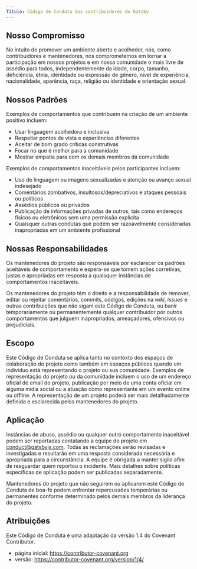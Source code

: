 ```yaml
---
Título: Código de Conduta dos contribuidores do Gatsby
---
```


## Nosso Compromisso

No intuito de promover um ambiente aberto e acolhedor, nós, como contribuidores e mantenedores, nos comprometemos em tornar a participação em nossos projetos e em nossa comunidade o mais livre de assédio para todos, independentemente da idade, corpo, tamanho, deficiência, etnia, identidade ou expressão de gênero, nível de experiência, nacionalidade, aparência, raça, religião ou identidade e orientação sexual.

## Nossos Padrões

Exemplos de comportamentos que contribuem na criação de um ambiente positivo incluem:

- Usar linguagem acolhedora e inclusiva
- Respeitar pontos de vista e experiências diferentes
- Aceitar de bom grado críticas construtivas
- Focar no que é melhor para a comunidade
- Mostrar empatia para com os demais membros da comunidade

Exemplos de comportamentos inaceitáveis pelos participantes incluem:

- Uso de linguagem ou imagens sexualizadas e atenção ou avanço sexual indesejado
- Comentários zombativos, insultosos/depreciativos e ataques pessoais ou políticos
- Assédios públicos ou privados
- Publicação de informações privadas de outros, tais como endereços físicos ou eletrônicos sem uma permissão explícita
- Quaisquer outras condutas que podem ser razoavelmente consideradas inapropriadas em um ambiente profissional

## Nossas Responsabilidades

Os mantenedores do projeto são responsáveis por esclarecer os padrões aceitáveis de comportamento e espera-se que tomem ações corretivas, justas e apropriadas em resposta a quaisquer instâncias de comportamentos inaceitáveis.

Os mantenedores do projeto têm o direito e a responsabilidade de remover, editar ou rejeitar comentários, commits, códigos, edições na _wiki_, _issues_ e outras contribuições que não sigam este Código de Conduta, ou banir temporariamente ou permanentemente qualquer contribuidor por outros comportamentos que julguem inapropriados, ameaçadores, ofensivos ou prejudiciais.

## Escopo

Este Código de Conduta se aplica tanto no contexto dos espaços de colaboração do projeto como também em espaços públicos quando um individuo está representando o projeto ou sua comunidade. Exemplos de representação do projeto ou da comunidade incluem o uso de um endereço oficial de email do projeto, publicação por meio de uma conta oficial em alguma mídia social ou a atuação como representante em um evento online ou offline. A representação de um projeto poderá ser mais detalhadamente definida e esclarecida pelos mantenedores do projeto.

## Aplicação

Instâncias de abuso, assédio ou qualquer outro comportamento inaceitável podem ser reportadas contatando a equipe do projeto em [conduct@gatsbyjs.com](mailto:conduct@gatsbyjs.com). Todas as reclamações serão revisadas e investigadas e resultarão em uma resposta considerada necessária e apropriada para a circunstância. A equipe é obrigada a manter sigilo afim de resguardar quem reportou o incidente. Mais detalhes sobre políticas específicas de aplicação podem ser publicadas separadamente.

Mantenedores do projeto que não seguirem ou aplicarem este Código de Conduta de boa-fé podem enfrentar repercussões temporárias ou permanentes conforme determinado pelos demais membros da liderança do projeto.

## Atribuições

Este Código de Conduta é uma adaptação da versão 1.4 do Covenant Contributor.

- página inicial: https://contributor-covenant.org
- versão: https://contributor-covenant.org/version/1/4/
